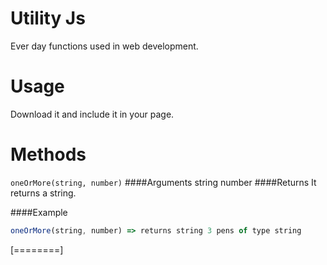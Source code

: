 # Utility Js
Ever day functions used in web development. 


# Usage
Download it and include it in your page.

# Methods

`oneOrMore(string, number)`
####Arguments
string
number
####Returns
It returns a string.

####Example

```javascript
oneOrMore(string, number) => returns string 3 pens of type string
```

[========]








